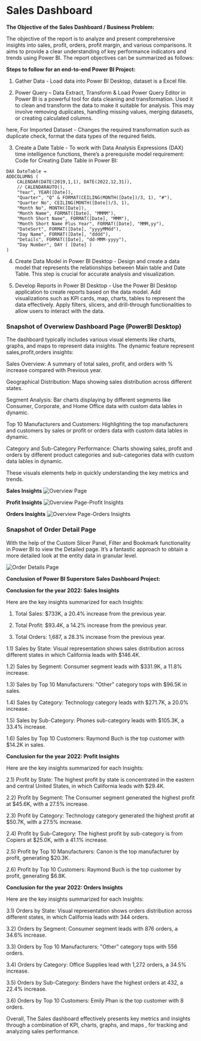 
# Sales Dashboard

**The Objective of the Sales Dashboard / Business Problem:**

The objective of the report is to analyze and present comprehensive insights into sales, profit, orders, profit margin, and various comparisons. It aims to provide a clear understanding of key performance indicators and trends using Power BI. The report objectives can be summarized as follows:

**Steps to follow for an end-to-end Power BI Project:**

1) Gather Data - Load data into Power BI Desktop, dataset is a Excel file.

2) Power Query – Data Extract, Transform & Load
Power Query Editor in Power BI is a powerful tool for data cleaning and transformation. Used it to clean and transform the data to make it suitable for analysis. This may involve removing duplicates, handling missing values, merging datasets, or creating calculated columns.

here, For Imported Dataset - Changes the required transformation such as duplicate check, format the data types of the required fields.

3) Create a Date Table - To work with Data Analysis Expressions (DAX) time intelligence functions, there’s a prerequisite model requirement:
Code for Creating Date Table in Power BI:

```
DAX DateTable = 
ADDCOLUMNS (
    CALENDAR(DATE(2019,1,1), DATE(2022,12,31)),
    // CALENDARAUTO(),
    "Year", YEAR([Date]),
    "Quarter", "Q" & FORMAT(CEILING(MONTH([Date])/3, 1), "#"),
    "Quarter No", CEILING(MONTH([Date])/3, 1),
    "Month No", MONTH([Date]),
    "Month Name", FORMAT([Date], "MMMM"),
    "Month Short Name", FORMAT([Date], "MMM"),
    "Month Short Name Plus Year", FORMAT([Date], "MMM,yy"),
    "DateSort", FORMAT([Date], "yyyyMMdd"),
    "Day Name", FORMAT([Date], "dddd"),
    "Details", FORMAT([Date], "dd-MMM-yyyy"),
    "Day Number", DAY ( [Date] )
)
```

4) Create Data Model in Power BI Desktop - Design and create a data model that represents the relationships between Main table and Date Table. This step is crucial for accurate analysis and visualization.

5) Develop Reports in Power BI Desktop - Use the Power BI Desktop application to create reports based on the data model. Add visualizations such as KPI cards, map, charts, tables to represent the data effectively. Apply filters, slicers, and drill-through functionalities to allow users to interact with the data.


### Snapshot of Overwiew Dashboard Page (PowerBI Desktop)

The dashboard typically includes various visual elements like charts, graphs, and maps to represent data insights. The dynamic feature represent sales,profit,orders insights:

Sales Overview: A summary of total sales, profit, and orders with % increase compared with Previous year.

Geographical Distribution: Maps showing sales distribution across different states.

Segment Analysis: Bar charts displaying by different segments like Consumer, Corporate, and Home Office data with custom data lables in dynamic.

Top 10 Manufacturers and Customers: Highlighting the top manufacturers and customers by sales or profit or orders data with custom data lables in dynamic.

Category and Sub-Category Performance: Charts showing sales, profit and orders by different product categories and sub-categories data with custom data lables in dynamic.

These visuals elements help in quickly understanding the key metrics and trends.

**Sales Insights**
![Overview Page](https://github.com/user-attachments/assets/eb62792b-9dcb-439b-99df-0a14cc383d6c)

**Profit Insights**
![Overview Page-Profit Insights](https://github.com/user-attachments/assets/6de3a07b-142a-456f-aac2-c66bbc9840a9)

**Orders Insights**
![Overview Page-Orders Insights](https://github.com/user-attachments/assets/f752543c-3c69-42b7-8e95-968edc155dcb)

### Snapshot of Order Detail Page
With the help of the Custom Slicer Panel, Filter and Bookmark functionality in Power BI to view the Detailed page. It’s a fantastic approach to obtain a more detailed look at the entity data in granular level.

![Order Details Page](https://github.com/user-attachments/assets/7f245363-83a1-4b6d-be55-1b8c4b2013b2)

**Conclusion of Power BI Superstore Sales Dashboard Project:**

**Conclusion for the year 2022: Sales Insights**

Here are the key insights summarized for each Insights:

1) Total Sales: $733K, a 20.4% increase from the previous year.

2) Total Profit: $93.4K, a 14.2% increase from the previous year.

3) Total Orders: 1,687, a 28.3% increase from the previous year.

1.1) Sales by State: Visual representation shows sales distribution across different states in which California leads with $146.4K.

1.2) Sales by Segment: Consumer segment leads with $331.9K, a 11.8% increase.

1.3) Sales by Top 10 Manufacturers: "Other" category tops with $96.5K in sales.

1.4) Sales by Category: Technology category leads with $271.7K, a 20.0% increase.

1.5) Sales by Sub-Category: Phones sub-category leads with $105.3K, a 33.4% increase.

1.6) Sales by Top 10 Customers: Raymond Buch is the top customer with $14.2K in sales.

**Conclusion for the year 2022: Profit Insights**

Here are the key insights summarized for each Insights:

2.1) Profit by State: The highest profit by state is concentrated in the eastern and central United States, in which California leads with $29.4K.

2.2) Profit by Segment:  The Consumer segment generated the highest profit at $45.6K, with a 27.5% increase.

2.3) Profit by Category: Technology category generated the highest profit at $50.7K, with a 27.5% increase.

2.4) Profit by Sub-Category: The highest profit by sub-category is from Copiers at $25.0K, with a 41.1% increase.

2.5) Profit by Top 10 Manufacturers: Canon is the top manufacturer by profit, generating $20.3K.

2.6) Profit by Top 10 Customers: Raymond Buch is the top customer by profit, generating $6.8K.

**Conclusion for the year 2022: Orders Insights**

Here are the key insights summarized for each Insights:

3.1) Orders by State: Visual representation shows orders distribution across different states, in which California leads with 344 orders.

3.2) Orders by Segment: Consumer segment leads with 876 orders, a 34.6% increase.

3.3) Orders by Top 10 Manufacturers: "Other" category tops with 556 orders.

3.4) Orders by Category: Office Supplies lead with 1,272 orders, a 34.5% increase.

3.5) Orders by Sub-Category: Binders have the highest orders at 432, a 22.4% increase.

3.6) Orders by Top 10 Customers: Emily Phan is the top customer with 8 orders.

Overall, The Sales dashboard effectively presents key metrics and insights through a combination of KPI, charts, graphs, and maps , for tracking and analyzing sales performance.
